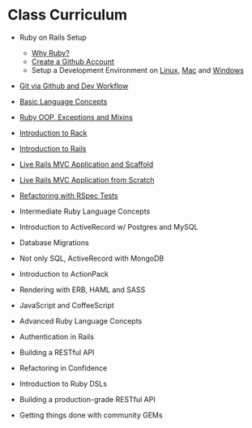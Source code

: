 Class Curriculum
================

* Ruby on Rails Setup
  * [Why Ruby?](0-happiness.md)
  * [Create a Github Account](1-github-account.md)
  * Setup a Development Environment on 
    [Linux](2-development-environment-linux.md), 
    [Mac](2-development-environment-osx.md) and 
    [Windows](2-development-environment-windows.md)
* [Git via Github and Dev Workflow](3-git-workflow.md)
* [Basic Language Concepts](4-ruby-basics.md)
* [Ruby OOP, Exceptions and Mixins](5-ruby-oop.md)
* [Introduction to Rack](6-rack-basics.md)
* [Introduction to Rails](7-rails-basics.md)
* [Live Rails MVC Application and Scaffold](8-rails-mvc-scaffold.md)
* [Live Rails MVC Application from Scratch](9-rails-mvc-dev.md)
* [Refactoring with RSpec Tests](10-rspec-refactor.md)

* Intermediate Ruby Language Concepts
* Introduction to ActiveRecord w/ Postgres and MySQL
* Database Migrations
* Not only SQL, ActiveRecord with MongoDB
* Introduction to ActionPack
* Rendering with ERB, HAML and SASS
* JavaScript and CoffeeScript
* Advanced Ruby Language Concepts
* Authentication in Rails
* Building a RESTful API
* Refactoring in Confidence
* Introduction to Ruby DSLs
* Building a production-grade RESTful API
* Getting things done with community GEMs

